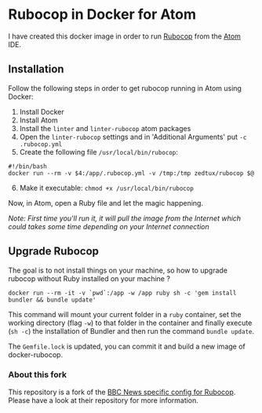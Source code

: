 # Rubocop in Docker for Atom

I have created this docker image in order to run [Rubocop](https://github.com/bbatsov/rubocop)
from the [Atom](https://atom.io/) IDE.

## Installation

Follow the following steps in order to get rubocop running in Atom using Docker:

 1. Install Docker
 2. Install Atom
 3. Install the `linter` and `linter-rubocop` atom packages
 4. Open the `linter-rubocop` settings and in 'Additional Arguments' put `-c .rubocop.yml`
 5. Create the following file `/usr/local/bin/rubocop`:

 ```
 #!/bin/bash
 docker run --rm -v $4:/app/.rubocop.yml -v /tmp:/tmp zedtux/rubocop $@
 ```
 6. Make it executable: `chmod +x /usr/local/bin/rubocop`

Now, in Atom, open a Ruby file and let the magic happening.

_Note: First time you'll run it, it will pull the image from the Internet which
could takes some time depending on your Internet connection_

## Upgrade Rubocop

The goal is to not install things on your machine, so how to upgrade rubocop without Ruby installed on your machine ?

```
docker run --rm -it -v `pwd`:/app -w /app ruby sh -c 'gem install bundler && bundle update' 
```

This command will mount your current folder in a `ruby` container, set the working directory (flag `-w`) to that folder in the container and finally execute (`sh -c`) the installation of Bundler and then run the command `bundle update`.

The `Gemfile.lock` is updated, you can commit it and build a new image of docker-rubocop.

### About this fork

This repository is a fork of the [BBC News specific config for Rubocop](https://github.com/BBC-News/rubocop-config).
Please have a look at their repository for more information.
